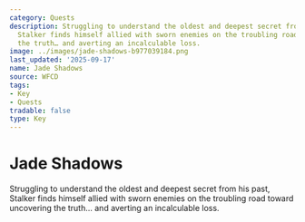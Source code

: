 ```yaml
---
category: Quests
description: Struggling to understand the oldest and deepest secret from his past,
  Stalker finds himself allied with sworn enemies on the troubling road toward uncovering
  the truth… and averting an incalculable loss.
image: ../images/jade-shadows-b977039184.png
last_updated: '2025-09-17'
name: Jade Shadows
source: WFCD
tags:
- Key
- Quests
tradable: false
type: Key
---
```


# Jade Shadows

Struggling to understand the oldest and deepest secret from his past, Stalker finds himself allied with sworn enemies on the troubling road toward uncovering the truth… and averting an incalculable loss.

